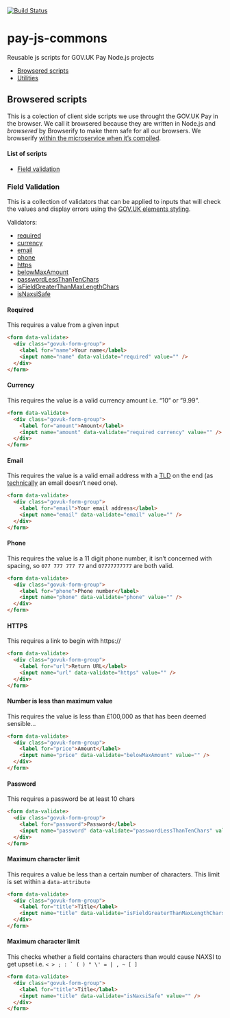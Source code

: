 [![Build Status](https://travis-ci.org/alphagov/pay-js-commons.svg?branch=master)](https://travis-ci.org/alphagov/pay-js-commons)


# pay-js-commons
Reusable js scripts for GOV.UK Pay Node.js projects

- [Browsered scripts](#browsered-scripts)
- [Utilities](#utilities)

## Browsered scripts
This is a colection of client side scripts we use throught the GOV.UK 
Pay in the browser. We call it browsered because they are written in 
Node.js and _browsered_ by Browserify to make them safe for all our 
browsers. We browserify [within the microservice when it’s compiled](https://github.com/alphagov/pay-selfservice/blob/master/Gruntfile.js#L128).

#### List of scripts
- [Field validation](#field-validation)

### Field Validation
This is a collection of validators that can be applied to inputs that
will check the values and display errors using the [GOV.UK elements styling](https://govuk-elements.herokuapp.com/errors/#summarise-errors).

Validators:
- [required](#required)
- [currency](#currency)
- [email](#email)
- [phone](#phone)
- [https](#https)
- [belowMaxAmount](#number-is-less-than-maximum-value)
- [passwordLessThanTenChars](#password)
- [isFieldGreaterThanMaxLengthChars](#maximum-character-limit)
- [isNaxsiSafe](#isNaxsiSafe)

#### Required
This requires a value from a given input

```html
<form data-validate>
  <div class="govuk-form-group">
    <label for="name">Your name</label>
    <input name="name" data-validate="required" value="" />
  </div>
</form>
```

#### Currency
This requires the value is a valid currency amount i.e. “10” or ”9.99”.

```html
<form data-validate>
  <div class="govuk-form-group">
    <label for="amount">Amount</label>
    <input name="amount" data-validate="required currency" value="" />
  </div>
</form>
```

#### Email
This requires the value is a valid email address with a [TLD](https://en.wikipedia.org/wiki/Top-level_domain) on the end (as [technically](https://www.ietf.org/rfc/rfc822.txt) an email doesn’t need one).

```html
<form data-validate>
  <div class="govuk-form-group">
    <label for="email">Your email address</label>
    <input name="email" data-validate="email" value="" />
  </div>
</form>
```

#### Phone
This requires the value is a 11 digit phone number, it isn’t concerned
with spacing, so `077 777 777 77` and `07777777777` are both valid.

```html
<form data-validate>
  <div class="govuk-form-group">
    <label for="phone">Phone number</label>
    <input name="phone" data-validate="phone" value="" />
  </div>
</form>
```

#### HTTPS
This requires a link to begin with https://

```html
<form data-validate>
  <div class="govuk-form-group">
    <label for="url">Return URL</label>
    <input name="url" data-validate="https" value="" />
  </div>
</form>
```

#### Number is less than maximum value
This requires the value is less than £100,000 as that has been deemed sensible…

```html
<form data-validate>
  <div class="govuk-form-group">
    <label for="price">Amount</label>
    <input name="price" data-validate="belowMaxAmount" value="" />
  </div>
</form>
```

#### Password
This requires a password be at least 10 chars

```html
<form data-validate>
  <div class="govuk-form-group">
    <label for="password">Password</label>
    <input name="password" data-validate="passwordLessThanTenChars" value="" />
  </div>
</form>
```

#### Maximum character limit
This requires a value be less than a certain number of characters. This limit
is set within a `data-attribute`

```html
<form data-validate>
  <div class="govuk-form-group">
    <label for="title">Title</label>
    <input name="title" data-validate="isFieldGreaterThanMaxLengthChars" data-validate-max-length="255" value="" />
  </div>
</form>
```

#### Maximum character limit
This checks whether a field contains characters than would cause NAXSI to get upset
i.e. ``< > ; : ` ( ) " \' = | , ~ [ ]``

```html
<form data-validate>
  <div class="govuk-form-group">
    <label for="title">Title</label>
    <input name="title" data-validate="isNaxsiSafe" value="" />
  </div>
</form>
```
